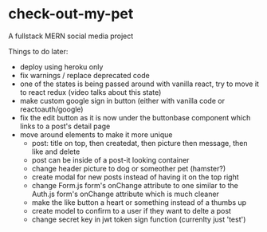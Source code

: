 # check-out-my-pet
A fullstack MERN social media project

Things to do later:
- deploy using heroku only
- fix warnings / replace deprecated code
- one of the states is being passed around with vanilla react, try to move it to react redux (video talks about this state)
- make custom google sign in button (either with vanilla code or reactoauth/google)
- fix the edit button as it is now under the buttonbase component which links to a post's detail page
- move around elements to make it more unique
    - post: title on top, then createdat, then picture then message, then like and delete
    - post can be inside of a post-it looking container
    - change header picture to dog or someother pet (hamster?)
    - create modal for new posts instead of having it on the top right
    - change Form.js form's onChange attribute to one similar to the Auth.js form's onChange attribute which is much cleaner
    - make the like button a heart or something instead of a thumbs up
    - create model to confirm to a user if they want to delte a post
    - change secret key in jwt token sign function (currenlty just 'test')